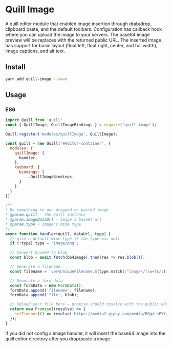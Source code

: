 # Quill Image
A quill editor module that enabled image insertion through drab/drop, clipboard paste, and the default toolbars. Configuration has callback hook where you can upload the image to your servers. The base64 image preview will be replaces with the returned public URL. The inserted image has support for basic layout (float left, float right, center, and full width), image captions, and alt text.

## Install
```bash
yarn add quill-image --save
```

## Usage

### ES6

```javascript
import Quill from 'quill'
const { QuillImage, QuillImageBindings } = require('quill-image');

Quill.register('modules/quillImage', QuillImage);

const quill = new Quill('#editor-container', {
  modules: {
    quillImage: {
      handler,
    },
    keyboard: {
      bindings: {
        ...QuillImageBindings,
      }
    }
  }
})

/**
* Do something to our dropped or pasted image
* @param.quill - the quill instance
* @param.imageDataUrl - image's base64 url
* @param.type - image's mime type
*/
async function handler(quill, dataUrl, type) {
  // give a default mime type if the type was null
  if (!type) type = 'image/png';

  // Convert base64 to blob
  const blob = await fetch(b64Image).then(res => res.blob());

  // Generate a filename
  const filename = `veryUniqueFilename.${type.match(/^image\/(\w+)$/i)[1]}`;

  // Generate a form data
  const formData = new FormData();
  formData.append('filename', filename);
  formData.append('file', blob);

  // Upload your file here – promise should resolve with the public URL
  return new Promise((resolve) => {
    setTimeout(() => resolve('https://media2.giphy.com/media/RQgzLsPYlzrBC/source.gif'), 3000);
  });
}
```

If you did not config a image handler, it will insert the base64 image into the quill editor directory after you drop/paste a image.


































